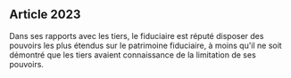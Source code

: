 Article 2023
----
Dans ses rapports avec les tiers, le fiduciaire est réputé disposer des pouvoirs
les plus étendus sur le patrimoine fiduciaire, à moins qu'il ne soit démontré
que les tiers avaient connaissance de la limitation de ses pouvoirs.
